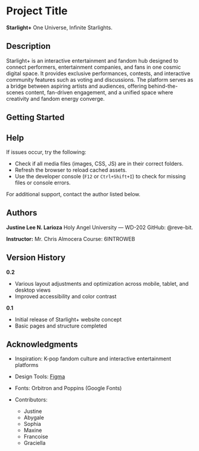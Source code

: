# Project Title

**Starlight+**
One Universe, Infinite Starlights.

## Description

Starlight+ is an interactive entertainment and fandom hub designed to connect performers, entertainment companies, and fans in one cosmic digital space. It provides exclusive performances, contests, and interactive community features such as voting and discussions. The platform serves as a bridge between aspiring artists and audiences, offering behind-the-scenes content, fan-driven engagement, and a unified space where creativity and fandom energy converge.

## Getting Started


## Help

If issues occur, try the following:

* Check if all media files (images, CSS, JS) are in their correct folders.
* Refresh the browser to reload cached assets.
* Use the developer console (`F12` or `Ctrl+Shift+I`) to check for missing files or console errors.

For additional support, contact the author listed below.

## Authors

**Justine Lee N. Larioza**
Holy Angel University — WD-202
GitHub: @reve-bit.

**Instructor:**
Mr. Chris Almocera
Course: 6INTROWEB

## Version History

**0.2**

* Various layout adjustments and optimization across mobile, tablet, and desktop views
* Improved accessibility and color contrast

**0.1**

* Initial release of Starlight+ website concept
* Basic pages and structure completed


## Acknowledgments

* Inspiration: K-pop fandom culture and interactive entertainment platforms
* Design Tools: [Figma](https://www.figma.com)
* Fonts: Orbitron and Poppins (Google Fonts)
* Contributors:

  * Justine
  * Abygale 
  * Sophia 
  * Maxine
  * Francoise 
  * Graciella 
